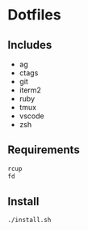 # Dotfiles

## Includes

- ag
- ctags
- git
- iterm2
- ruby
- tmux
- vscode
- zsh

## Requirements

```bash
rcup
fd
```

## Install

```bash
./install.sh
```

